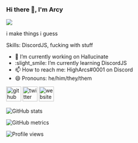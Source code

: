 ### Hi there 👋, I'm Arcy
![](https://arcy-at.github.io/page/assets/cutie.png)

i make things i guess

Skills: DiscordJS, fucking with stuff

- 🔭 I’m currently working on Hallucinate 
- :slight_smile: I’m currently learning DiscordJS 
- 📫 How to reach me: HighArcs#0001 on Discord 
- 😄 Pronouns: he/him/they/them 


[<img src='https://cdn.jsdelivr.net/npm/simple-icons@3.0.1/icons/github.svg' alt='github' height='40'>](https://github.com/arcy-at)  [<img src='https://cdn.jsdelivr.net/npm/simple-icons@3.0.1/icons/twitter.svg' alt='twitter' height='40'>](https://twitter.com/HighArcs)  [<img src='https://cdn.jsdelivr.net/npm/simple-icons@3.0.1/icons/icloud.svg' alt='website' height='40'>](https://arcy-at.github.io/page/cutie)  

![GitHub stats](https://github-readme-stats.vercel.app/api?username=arcy-at&show_icons=true)  

![GitHub metrics](https://metrics.lecoq.io/arcy-at)  

![Profile views](https://gpvc.arturio.dev/arcy-at)  
